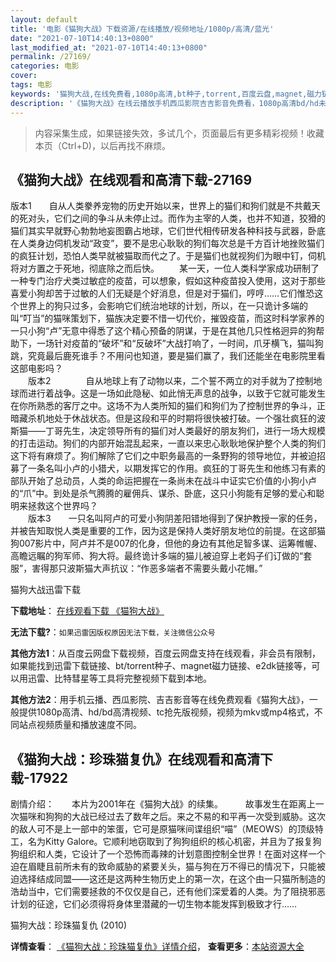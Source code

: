 ```yaml
---
layout: default
title: '电影《猫狗大战》下载资源/在线播放/视频地址/1080p/高清/蓝光'
date: "2021-07-10T14:40:13+0800"
last_modified_at: "2021-07-10T14:40:13+0800"
permalink: /27169/
categories: 电影
cover:
tags: 电影
keywords: '猫狗大战,在线免费看,1080p高清,bt种子,torrent,百度云盘,magnet,磁力链,迅雷下载资源'
description: '《猫狗大战》在线云播放手机西瓜影院吉吉影音免费看，1080p高清bd/hd未删减完整版和tc抢先枪版，mkv/mp4格式，附带bt/torrent种子、magnet/磁力链、百度云盘、网盘资源迅雷下载链接'
---
```


>内容采集生成，如果链接失效，多试几个，页面最后有更多精彩视频！收藏本页（Ctrl+D)，以后再找不麻烦。


## 《猫狗大战》在线观看和高清下载-27169

版本1　　自从人类豢养宠物的历史开始以来，世界上的猫们和狗们就是不共戴天的死对头，它们之间的争斗从未停止过。而作为主宰的人类，也并不知道，狡猾的猫们其实早就野心勃勃地妄图霸占地球，它们世代相传研发各种科技与武器，卧底在人类身边伺机发动&ldquo;政变”，要不是忠心耿耿的狗们每次总是千方百计地挫败猫们的疯狂计划，恐怕人类早就被猫取而代之了。于是猫们也就视狗们为眼中钉，伺机将对方置之于死地，彻底除之而后快。 　　某一天，一位人类科学家成功研制了一种专门治疗犬类过敏症的疫苗，可以想象，假如这种疫苗投入使用，这对于那些喜爱小狗却苦于过敏的人们无疑是个好消息，但是对于猫们，哼哼……它们惟恐这个世界上的狗只过多，会影响它们统治地球的计划，所以，在一只诡计多端的叫&ldquo;叮当”的猫咪策划下，猫族决定要不惜一切代价，摧毁疫苗，而这时科学家养的一只小狗&ldquo;卢&rdquo;无意中得悉了这个精心预备的阴谋，于是在其他几只性格迥异的狗帮助下，一场针对疫苗的“破坏”和&ldquo;反破坏&rdquo;大战打响了，一时间，爪牙横飞，猫叫狗跳，究竟最后鹿死谁手？不用问也知道，要是猫们赢了，我们还能坐在电影院里看这部电影吗？<br />　　版本2　　　　自从地球上有了动物以来，二个誓不两立的对手就为了控制地球而进行着战争。这是一场如此隐秘、如此悄无声息的战争，以致于它就可能发生在你所熟悉的客厅之中。这场不为人类所知的猫们和狗们为了控制世界的争斗，正暗藏杀机地处于休战状态。但是这段和平的时期将很快被打破。一个强壮疯狂的波斯猫&mdash;—丁哥先生，决定领导所有的猫们对人类最好的朋友狗们，进行一场大规模的打击运动。狗们的内部开始混乱起来，一直以来忠心耿耿地保护整个人类的狗们这下将有麻烦了。狗们解除了它们之中职务最高的一条野狗的领导地位，并被迫招募了一条名叫小卢的小猎犬，以期发挥它的作用。疯狂的丁哥先生和他练习有素的部队开始了总动员，人类的命运把握在一条尚未在战斗中证实它价值的小狗小卢的&ldquo;爪&rdquo;中。到处是杀气腾腾的雇佣兵、谋杀、卧底，这只小狗能有足够的爱心和聪明来拯救这个世界吗？<br />　　版本3　　一只名叫阿卢的可爱小狗阴差阳错地得到了保护教授一家的任务，并被告知取悦人类是重要的工作，因为这是保持人类好朋友地位的前提。在这部猫狗007影片中，阿卢并不是007的化身，但他的身边有其他足智多谋、运筹帷幄、高瞻远瞩的狗军师、狗大将。最终诡计多端的猫儿被迫穿上老妈子们订做的&ldquo;套服”，害得那只波斯猫大声抗议：&ldquo;作恶多端者不需要头戴小花帽。&rdquo;


猫狗大战迅雷下载

**下载地址**： [在线观看下载 《猫狗大战》](https://www.993dy.com//vod-detail-id-21172.html) 


**无法下载?**：`如果迅雷因版权原因无法下载，关注微信公众号 `

**其他方法1**：从百度云网盘下载视频，百度云网盘支持在线观看，非会员有限制，如果能找到迅雷下载链接、bt/torrent种子、magnet磁力链接、e2dk链接等，可以用迅雷、比特彗星等工具将完整视频下载到本地。

**其他方法2**：用手机云播、西瓜影院、吉吉影音等在线免费观看《猫狗大战》，一般提供1080p高清、hd/bd高清视频、tc抢先版视频，视频为mkv或mp4格式，不同站点视频质量和播放速度不同。


## 《猫狗大战：珍珠猫复仇》在线观看和高清下载-17922

剧情介绍：　　本片为2001年在《猫狗大战》的续集。  　　故事发生在距离上一次猫咪和狗狗的大战已经过去了数年之后。来之不易的和平再一次受到威胁。这次的敌人可不是上一部中的笨蛋，它可是原猫咪间谍组织“喵”（MEOWS）的顶级特工，名为Kitty Galore。它顺利地窃取到了狗狗组织的核心机密，并且为了报复狗狗组织和人类，它设计了一个恐怖而毒辣的计划意图控制全世界！在面对这样一个迫在眉睫且前所未有的致命威胁的紧要关头，猫与狗在万不得已的情况下，只能被迫选择结成同盟——这还是这两种生物历史上的第一次，在这个由一只猫所制造的浩劫当中，它们需要拯救的不仅仅是自己，还有他们深爱着的人类。为了阻挠邪恶计划的征途，它们必须得将身体里潜藏的一切生物本能发挥到极致才行……


猫狗大战：珍珠猫复仇 (2010)

**详情查看**： [《猫狗大战：珍珠猫复仇》详情介绍](/movie/17922/)， **查看更多**：[本站资源大全](/movie/t/all/)

